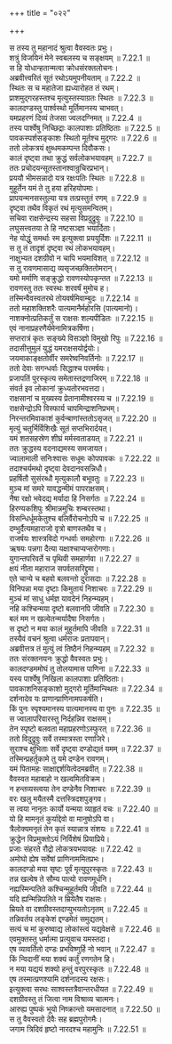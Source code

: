 +++
title = "०२२"

+++


  
स तस्य तु महानादं श्रुत्वा वैवस्वतः प्रभुः।  
शत्रुं विजयिनं मेने स्वबलस्य च सङ्क्षयम् ॥ 7.22.1 ॥   
स हि योधान्हतान्मत्वा क्रोधसंरक्तलोचनः।  
अब्रवीत्त्वरितं सूतं रथोऽयमुपनीयताम् ॥ 7.22.2 ॥   
स्थितः स च महातेजा ह्यध्यारोहत तं रथम्।  
प्राशमुद्गरहस्तश्च मृत्युस्तस्याग्रतः स्थितः ॥ 7.22.3 ॥   
कालदण्डस्तु पार्श्वस्थो मूर्तिमानस्य चाभवत्।  
यमप्रहरणं दिव्यं तेजसा ज्वलदग्निमत् ॥ 7.22.4 ॥   
तस्य पार्श्वेषु निच्छिद्राः कालपाशाः प्रतिष्ठिताः ॥ 7.22.5 ॥   
पावकस्पर्शसङ्काशः स्थितो मूर्तश्च मुद्गरः ॥ 7.22.6 ॥   
ततो लोकत्रयं क्षुब्धमकम्पन्त दिवौकसः।  
कालं दृष्ट्वा तथा क्रुद्धं सर्वलोकभयावहम् ॥ 7.22.7 ॥   
ततः प्रचोदयन्सूतस्तानश्वान्रुचिरप्रभान्।  
प्रययौ भीमसन्नादो यत्र रक्षःपतिः स्थितः ॥ 7.22.8 ॥   
मुहूर्तेन यमं ते तु हया हरिहयोपमाः।  
प्रापयन्मनसस्तुल्या यत्र तत्प्रस्तुतं रणम् ॥ 7.22.9 ॥   
दृष्ट्वा तथैव विकृतं रथं मृत्युसमन्वितम्।  
सचिवा राक्षसेन्द्रस्य सहसा विप्रदुद्रुवुः ॥ 7.22.10 ॥   
लघुसत्त्वतया ते हि नष्टसञ्ज्ञा भयार्दिताः।  
नेह योद्धुं समर्थाः स्म इत्युक्त्वा प्रययुर्दिशः ॥ 7.22.11 ॥   
स तु तं तादृशं दृष्ट्वा रथं लोकभयावहम्।  
नाक्षुभ्यत दशग्रीवो न चापि भयमाविशत् ॥ 7.22.12 ॥   
स तु रावणमासाद्य व्यसृजच्छक्तितोमरान्।  
यमो मर्माणि सङ्क्रुद्धो रावणस्योपकृन्तत ॥ 7.22.13 ॥   
रावणस्तु ततः स्वस्थः शरवर्षं मुमोच ह।  
तस्मिन्वैवस्वतरथे तोयवर्षमिवाम्बुदः ॥ 7.22.14 ॥   
ततो महाशक्तिशरैः पात्यमानैर्महोरसि (पात्यमानो)।  
नाशक्नोत्प्रतिकर्तुं स राक्षसः शल्यपीडितः ॥ 7.22.15 ॥   
एवं नानाप्रहरणैर्यमेनामित्रकर्षिणा।  
सप्तरात्रं कृतः सङ्ख्ये विसञ्ज्ञो विमुखो रिपुः ॥ 7.22.16 ॥   
तदासीत्तुमुलं युद्धं यमराक्षसयोर्द्वयोः।  
जयमाकाङ्क्षतोर्वीर समरेष्वनिवर्तिनोः ॥ 7.22.17 ॥   
ततो देवाः सगन्धर्वाः सिद्धाश्च परमर्षयः।  
प्रजापतिं पुरस्कृत्य समेतास्तद्रणाजिरम् ॥ 7.22.18 ॥   
संवर्त इव लोकानां क्रुध्यतोरभवत्तदा।  
राक्षसानां च मुख्यस्य प्रेतानामीश्वरस्य च ॥ 7.22.19 ॥   
राक्षसेन्द्रोऽपि विस्फार्य चापमिन्द्राशनिप्रभम्।  
निरन्तरमिवाकाशं कुर्वन्बाणांस्ततोऽसृजत् ॥ 7.22.20 ॥   
मृत्युं चतुर्भिर्विशिखैः सूतं सप्तभिरार्दयत्।  
यमं शतसहस्रेण शीघ्रं मर्मस्वताडयत् ॥ 7.22.21 ॥   
ततः क्रुद्धस्य वदनाद्यमस्य समजायत।  
ज्वालामाली सनिःश्वासः सधूमः कोपपावकः ॥ 7.22.22 ॥   
तदाश्चर्यमथो दृष्ट्वा देवदानवसन्निधौ।  
प्रहर्षितौ सुसंरब्धौ मृत्युकालौ बभूवतुः ॥ 7.22.23 ॥   
मुञ्च मां समरे यावद्धन्मीमं पापराक्षसम्।  
नैषा रक्षो भवेदद्य मर्यादा हि निसर्गतः ॥ 7.22.24 ॥   
हिरण्यकशिपुः श्रीमान्नमुचिः शम्बरस्तथा।  
विसन्धिर्धूमकेतुश्च बलिर्वैरोचनोऽपि च ॥ 7.22.25 ॥   
दम्भुर्दैत्यमहाराजो वृत्रो बाणस्तथैव च।  
राजर्षयः शास्त्रविदो गन्धर्वाः समहोरगाः ॥ 7.22.26 ॥   
ऋषयः पन्नगा दैत्या यक्षाश्चाप्यप्सरोगणाः।  
युगान्तपरिवर्ते च पृथिवी समहार्णवा ॥ 7.22.27 ॥   
क्षयं नीता महाराज सपर्वतसरिद्द्रुमा।  
एते चान्ये च बहवो बलवन्तो दुरासदाः ॥ 7.22.28 ॥   
विनिपन्ना मया दृष्टाः किमुतायं निशाचरः ॥ 7.22.29 ॥   
मुञ्चं मां साधु धर्मज्ञ यावदेनं निहन्म्यहम्।  
नहि कश्चिन्मया दृष्टो बलवानपि जीवति ॥ 7.22.30 ॥   
बलं मम न खल्वेतन्मर्यादैषा निसर्गतः।  
स दृष्टो न मया कालं मुहुर्तमापि जीवति ॥ 7.22.31 ॥   
तस्यैवं वचनं श्रुत्वा धर्मराजः प्रतापवान्।  
अब्रवीत्तत्र तं मुत्युं त्वं तिष्ठैनं निहन्म्यहम् ॥ 7.22.32 ॥   
ततः संरक्तनयनः क्रुद्धो वैवस्वतः प्रभुः।  
कालदण्डममोघं तु तोलयामास पाणिना ॥ 7.22.33 ॥   
यस्य पार्श्वेषु निखिला कालपाशाः प्रतिष्ठिताः।  
पावकाशनिसङ्काशो मुद्गरो मूर्तिमान्स्थितः ॥ 7.22.34 ॥   
दर्शनादेव यः प्राणान्प्राणिनामपकर्षति।  
किं पुनः स्पृश्यमानस्य पात्यमानस्य वा पुनः ॥ 7.22.35 ॥   
स ज्वालापरिवारस्तु निर्दहन्निव राक्षसम्।  
तेन स्पृष्टो बलवता महाप्रहरणोऽस्फुरत् ॥ 7.22.36 ॥   
ततो विदुद्रुवुः सर्वे तस्मात्रस्ता रणाजिरे।  
सुराश्च क्षुभिताः सर्वे दृष्ट्वा दण्डोद्यतं यमम् ॥ 7.22.37 ॥   
तस्मिन्प्रहर्तुकामे तु यमे दण्डेन रावणम्।  
यमं पितामहः साक्षाद्दर्शयित्वेदमब्रवीत् ॥ 7.22.38 ॥   
वैवस्वत महाबाहो न खल्वमितविक्रम।  
न हन्तव्यस्त्वया तेन दण्डेनैव निशाचरः ॥ 7.22.39 ॥   
वरः खलु मयैतस्मै दत्तस्त्रिदशपुङ्गव।  
स त्वया नानृतः कार्यो यन्मया व्याहृतं वचः ॥ 7.22.40 ॥   
यो हि मामनृतं कुर्याद्देवो वा मानुषोऽपि वा।  
त्रैलोक्यमनृतं तेन कृतं स्यान्नात्र संशयः ॥ 7.22.41 ॥   
क्रुद्धेन विप्रमुक्तोऽयं निर्विशेषं प्रियाप्रिये।  
प्रजाः संहरते रौद्रो लोकत्रयभयावहः ॥ 7.22.42 ॥   
अमोघो ह्येष सर्वेषां प्राणिनाममितप्रभः।  
कालदण्डो मया सृष्टः पूर्वं मृत्युपुरस्कृतः ॥ 7.22.43 ॥   
तन्न खल्वेष ते सौम्य पात्यो रावणमूर्धनि।  
नह्यस्मिन्पतिते कश्चिन्मुहूर्तमपि जीवति ॥ 7.22.44 ॥   
यदि ह्यन्मिन्निपतिते न म्रियेतैष राक्षसः।  
म्रियते वा दशग्रीवस्तदाप्युभयतोऽनृतम् ॥ 7.22.45 ॥   
तन्निवर्तय लङ्केशं द्दण्डमेतं समुद्यतम्।  
सत्यं च मां कुरुष्वाद्य लोकांस्त्वं यद्यवेक्षसे ॥ 7.22.46 ॥   
एवमुक्तस्तु धर्मात्मा प्रत्युवाच यमस्तदा।  
एष व्यावर्तितो दण्डः प्रभविष्णुर्हि नो भवान् ॥ 7.22.47 ॥   
किं न्विदानीं मया शक्यं कर्तुं रणगतेन हि।  
न मया यद्ययं शक्यो हन्तुं वरपुरस्कृतः ॥ 7.22.48 ॥   
एष तस्मात्प्रणश्यामि दर्शनादस्य रक्षसः।  
इत्युक्त्वा सरथः साश्वस्तत्रैवान्तरधीयत ॥ 7.22.49 ॥   
दशग्रीवस्तु तं जित्वा नाम विश्राव्य चात्मनः।  
आरुह्य पुष्पकं भूयो निष्क्रान्तो यमसादनात् ॥ 7.22.50 ॥   
स तु वैवस्वतो देवैः सह ब्रह्मपुरोगमैः।  
जगाम त्रिदिवं हृष्टो नारदश्च महामुनिः ॥ 7.22.51 ॥   
